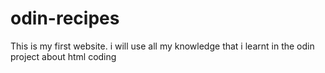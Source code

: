# odin-recipes
This is my first website.
i will use all my knowledge that i learnt in the odin project about html coding